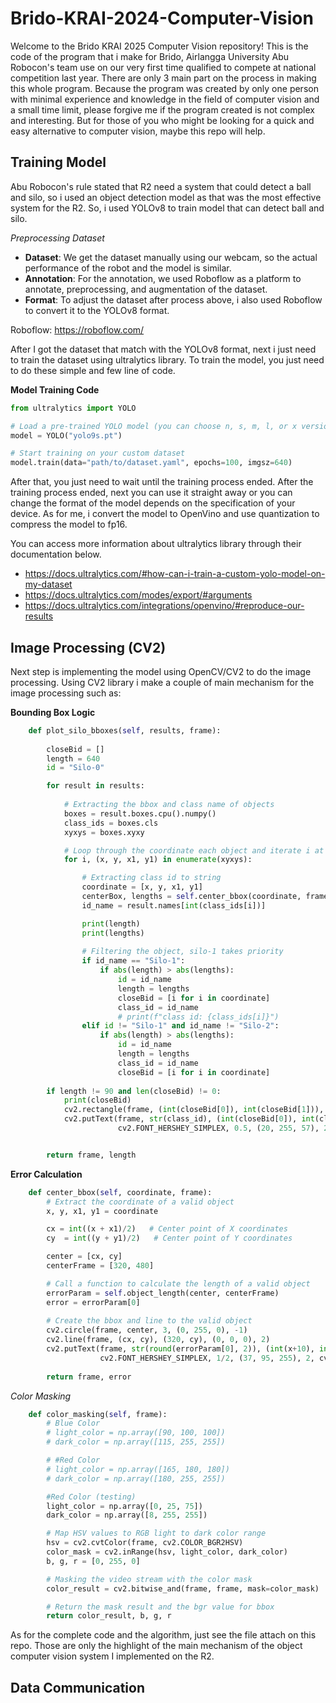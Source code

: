 # Brido-KRAI-2024-Computer-Vision
Welcome to the Brido KRAI 2025 Computer Vision repository! This is the code of the program that i make for Brido, Airlangga University Abu Robocon's team use on our very first time qualified to compete at national competition last year. There are only 3 main part on the process in making this whole program. Because the program was created by only one person with minimal experience and knowledge in the field of computer vision and a small time limit, please forgive me if the program created is not complex and interesting. But for those of you who might be looking for a quick and easy alternative to computer vision, maybe this repo will help.

## Training Model
Abu Robocon's rule stated that R2 need a system that could detect a ball and silo, so i used an object detection model as that was the most effective system for the R2. So, i used YOLOv8 to train model that can detect ball and silo.

*Preprocessing Dataset*
- **Dataset**: We get the dataset manually using our  webcam, so the actual performance of the robot and the model is similar.
- **Annotation**: For the annotation, we used Roboflow as a platform to annotate, preprocessing, and augmentation of the dataset.
- **Format**: To adjust the dataset after process above, i also used Roboflow to convert it to the YOLOv8 format.

Roboflow: https://roboflow.com/


After I got the dataset that match with the YOLOv8 format, next i just need to train the dataset using ultralytics library. To train the model, you just need to do these simple and few line of code.

**Model Training Code**
```python
from ultralytics import YOLO

# Load a pre-trained YOLO model (you can choose n, s, m, l, or x versions)
model = YOLO("yolo9s.pt")

# Start training on your custom dataset
model.train(data="path/to/dataset.yaml", epochs=100, imgsz=640)
```

After that, you just need to wait until the training process ended. After the training process ended, next you can use it straight away or you can change the format of the model depends on the specification of your device. As for me, i convert the model to OpenVino and use quantization to compress the model to fp16.

You can access more information about ultralytics library through their documentation below.
- https://docs.ultralytics.com/#how-can-i-train-a-custom-yolo-model-on-my-dataset
- https://docs.ultralytics.com/modes/export/#arguments
- https://docs.ultralytics.com/integrations/openvino/#reproduce-our-results

## Image Processing (CV2)
Next step is implementing the model using OpenCV/CV2 to do the image processing. Using CV2 library i make a couple of main mechanism for the image processing such as:

**Bounding Box Logic**
```python
    def plot_silo_bboxes(self, results, frame):
    
        closeBid = []
        length = 640
        id = "Silo-0"

        for result in results:
            
            # Extracting the bbox and class name of objects
            boxes = result.boxes.cpu().numpy()
            class_ids = boxes.cls
            xyxys = boxes.xyxy

            # Loop through the coordinate each object and iterate i at the same time
            for i, (x, y, x1, y1) in enumerate(xyxys):

                # Extracting class id to string
                coordinate = [x, y, x1, y1]
                centerBox, lengths = self.center_bbox(coordinate, frame)
                id_name = result.names[int(class_ids[i])]

                print(length)
                print(lengths)
                
                # Filtering the object, silo-1 takes priority
                if id_name == "Silo-1":
                    if abs(length) > abs(lengths):
                        id = id_name
                        length = lengths
                        closeBid = [i for i in coordinate]
                        class_id = id_name                        
                        # print(f"class id: {class_ids[i]}")
                elif id != "Silo-1" and id_name != "Silo-2":
                    if abs(length) > abs(lengths):
                        id = id_name
                        length = lengths
                        class_id = id_name
                        closeBid = [i for i in coordinate]
                        
        if length != 90 and len(closeBid) != 0:
            print(closeBid)
            cv2.rectangle(frame, (int(closeBid[0]), int(closeBid[1])), (int(closeBid[2]), int(closeBid[3])), (50, 205, 50), 2)
            cv2.putText(frame, str(class_id), (int(closeBid[0]), int(closeBid[3]+15)), 
                        cv2.FONT_HERSHEY_SIMPLEX, 0.5, (20, 255, 57), 2, cv2.LINE_AA, False)


        return frame, length
```


**Error Calculation**
```python
    def center_bbox(self, coordinate, frame):
        # Extract the coordinate of a valid object
        x, y, x1, y1 = coordinate

        cx = int((x + x1)/2)   # Center point of X coordinates
        cy  = int((y + y1)/2)   # Center point of Y coordinates

        center = [cx, cy]
        centerFrame = [320, 480]

        # Call a function to calculate the length of a valid object
        errorParam = self.object_length(center, centerFrame)
        error = errorParam[0]
        
        # Create the bbox and line to the valid object
        cv2.circle(frame, center, 3, (0, 255, 0), -1)
        cv2.line(frame, (cx, cy), (320, cy), (0, 0, 0), 2)
        cv2.putText(frame, str(round(errorParam[0], 2)), (int(x+10), int(y+20)), 
                    cv2.FONT_HERSHEY_SIMPLEX, 1/2, (37, 95, 255), 2, cv2.LINE_AA, False)
        
        return frame, error
```

*Color Masking*
```python
    def color_masking(self, frame):
        # Blue Color
        # light_color = np.array([90, 100, 100])
        # dark_color = np.array([115, 255, 255])

        # #Red Color
        # light_color = np.array([165, 180, 180])
        # dark_color = np.array([180, 255, 255])

        #Red Color (testing)
        light_color = np.array([0, 25, 75])
        dark_color = np.array([8, 255, 255])

        # Map HSV values to RGB light to dark color range
        hsv = cv2.cvtColor(frame, cv2.COLOR_BGR2HSV)
        color_mask = cv2.inRange(hsv, light_color, dark_color)
        b, g, r = [0, 255, 0]

        # Masking the video stream with the color mask
        color_result = cv2.bitwise_and(frame, frame, mask=color_mask)

        # Return the mask result and the bgr value for bbox
        return color_result, b, g, r
```

As for the complete code and the algorithm, just see the file attach on this repo. Those are only the highlight of the main mechanism of the object computer vision system I implemented on the R2.

## Data Communication










